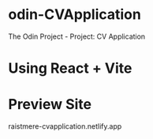 # odin-CVApplication
The Odin Project - Project: CV Application

# Using React + Vite

# Preview Site
raistmere-cvapplication.netlify.app

